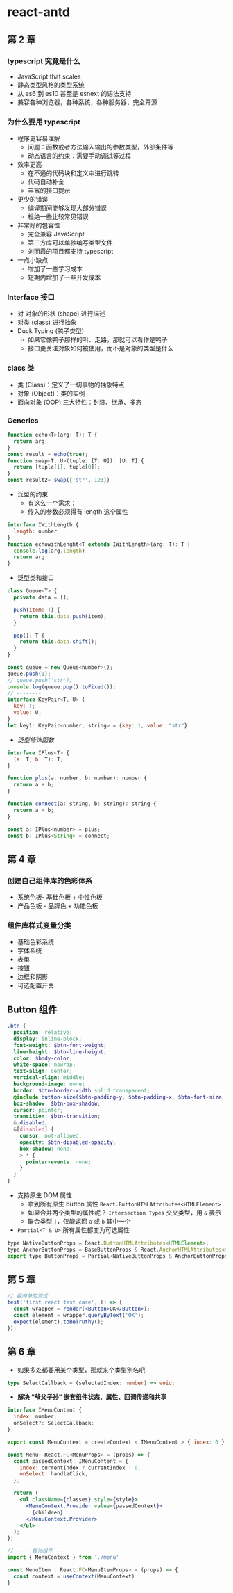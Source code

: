 # react-antd

## 第 2 章

### typescript 究竟是什么

- JavaScript that scales
- 静态类型风格的类型系统
- 从 es6 到 es10 甚至是 esnext 的语法支持
- 兼容各种浏览器，各种系统，各种服务器，完全开源

### 为什么要用 typescript

- 程序更容易理解
  - 问题：函数或者方法输入输出的参数类型，外部条件等
  - 动态语言的约束：需要手动调试等过程
- 效率更高
  - 在不通的代码块和定义中进行跳转
  - 代码自动补全
  - 丰富的接口提示
- 更少的错误
  - 编译期间能够发现大部分错误
  - 杜绝一些比较常见错误
- 非常好的包容性
  - 完全兼容 JavaScript
  - 第三方库可以单独编写类型文件
  - 刘丽霞的项目都支持 typescript
- 一点小缺点
  - 增加了一些学习成本
  - 短期内增加了一些开发成本

### Interface 接口

- 对 对象的形状 (shape) 进行描述
- 对类 (class) 进行抽象
- Duck Typing (鸭子类型)
  - 如果它像鸭子那样的叫、走路，那就可以看作是鸭子
  - 接口更关注对象如何被使用，而不是对象的类型是什么

### class 类

- 类 (Class)：定义了一切事物的抽象特点
- 对象 (Object)：类的实例
- 面向对象 (OOP) 三大特性：封装、继承、多态

### Generics

```js
function echo<T>(arg: T): T {
  return arg;
}
const result = echo(true);
function swap<T, U>(tuple: [T: U]): [U: T] {
  return [tuple[1], tuple[0]];
}
const result2= swap(['str', 123])
```

- 泛型的约束
  - 有这么一个需求：
  - 传入的参数必须得有 length 这个属性

```js
interface IWithLength {
  length: number
}
function echowithLenght<T extends IWithLength>(arg: T): T {
  console.log(arg.length)
  return arg
}
```

- 泛型类和接口

```js
class Queue<T> {
  private data = [];

  push(item: T) {
    return this.data.push(item);
  }

  pop(): T {
    return this.data.shift();
  }
}

const queue = new Queue<number>();
queue.push(1);
// queue.push('str');
console.log(queue.pop().toFixed());
// --------
interface KeyPair<T, U> {
  key: T;
  value: U;
}
let key1: KeyPair<number, string> = {key: 1, value: "str"}
```

- _泛型修饰函数_

```js
interface IPlus<T> {
  (a: T, b: T): T;
}

function plus(a: number, b: number): number {
  return a + b;
}

function connect(a: string, b: string): string {
  return a + b;
}

const a: IPlus<number> = plus;
const b: IPlus<String> = connect;
```

## 第 4 章

### 创建自己组件库的色彩体系

- 系统色板- 基础色板 + 中性色板
- 产品色板 - 品牌色 + 功能色板

### 组件库样式变量分类

- 基础色彩系统
- 字体系统
- 表单
- 按钮
- 边框和阴影
- 可选配置开关

## Button 组件

```scss
.btn {
  position: relative;
  display: inline-block;
  font-weight: $btn-font-weight;
  line-height: $btn-line-height;
  color: $body-color;
  white-space: nowrap;
  text-align: center;
  vertical-align: middle;
  background-image: none;
  border: $btn-border-width solid transparent;
  @include button-size($btn-padding-y, $btn-padding-x, $btn-font-size, $border-radius);
  box-shadow: $btn-box-shadow;
  cursor: pointer;
  transition: $btn-transition;
  &.disabled,
  &[disabled] {
    cursor: not-allowed;
    opacity: $btn-disabled-opacity;
    box-shadow: none;
    > * {
      pointer-events: none;
    }
  }
}
```

- 支持原生 DOM 属性
  - 拿到所有原生 button 属性 `React.ButtonHTMLAttributes<HTMLElement>`
  - 如果合并两个类型的属性呢？ `Intersection Types` 交叉类型，用 `&` 表示
  - 联合类型 `|`，仅能返回 `a` 或 `b` 其中一个
- `Partial<T & U>` 所有属性都变为可选属性

```jsx
type NativeButtonProps = React.ButtonHTMLAttributes<HTMLElement>;
type AnchorButtonProps = BaseButtonProps & React.AnchorHTMLAttributes<HTMLElement>;
export type ButtonProps = Partial<NativeButtonProps & AnchorButtonProps>;
```

## 第 5 章

```jsx
// 最简单的测试
test('first react test case', () => {
  const wrapper = render(<Button>OK</Button>);
  const element = wrapper.queryByText('OK');
  expect(element).toBeTruthy();
});
```

## 第 6 章

- 如果多处都要用某个类型，那就来个类型别名吧.

```ts
type SelectCallback = (selectedIndex: number) => void;
```

- **解决 “爷父子孙” 嵌套组件状态、属性、回调传递和共享**

```jsx
interface IMenuContent {
  index: number;
  onSelect?: SelectCallback;
}

export const MenuContext = createContext < IMenuContent > { index: 0 };

const Menu: React.FC<MenuProps> = (props) => {
  const passedContext: IMenuContent = {
    index: currentIndex ? currentIndex : 0,
    onSelect: handleClick,
  };

  return (
    <ul className={classes} style={style}>
      <MenuContext.Provider value={passedContext}>
        {children}
      </MenuContext.Provider>
    </ul>
  );
};

// ---- 曾孙组件 ----
import { MenuContext } from './menu'

const MenuItem : React.FC<MenuItemProps> = (props) => {
  const context = useContext(MenuContext)
}
```
